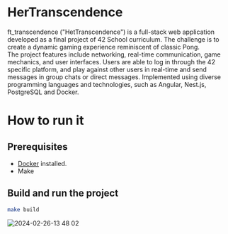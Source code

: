 # HerTranscendence

ft_transcendence ("HetTranscendence") is a full-stack web application developed as a final project of 42 School curriculum. The challenge is to create a dynamic gaming experience reminiscent of classic Pong. <br>
 The project features include networking, real-time communication, game mechanics, and user interfaces. Users are able to log in through the 42 specific platform, and play against other users in real-time and send messages in group chats or direct messages. Implemented using diverse programming languages and technologies, such as Angular, Nest.js, PostgreSQL and Docker.


# How to run it

## Prerequisites
- [Docker](https://docs.docker.com/get-docker/) installed.
- Make

## Build and run the project

```bash
make build
```

![2024-02-26-13 48 02](https://github.com/ankasamanyan/ft_transcendence/assets/89840461/e81926fb-7f4b-4cd4-8f10-e8328aec092e)

